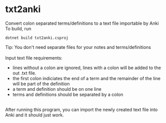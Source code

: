 # txt2anki
Convert colon separated terms/definitions to a text file importable by Anki<br>
To build, run
```
dotnet build txt2anki.csproj
```

Tip: You don't need separate files for your notes and terms/definitions<br>
<br>
Input text file requirements:
<ul>
  <li>lines without a colon are ignored, lines with a colon will be added to the out .txt file.</li>
  <li>the first colon indiciates the end of a term and the remainder of the line will be part of the definition</li>
  <li>a term and definition should be on one line</li>
  <li>terms and definitions should be separated by a colon</li>
</ul>
<br>
After running this program, you can import the newly created text file into Anki and it should just work.
